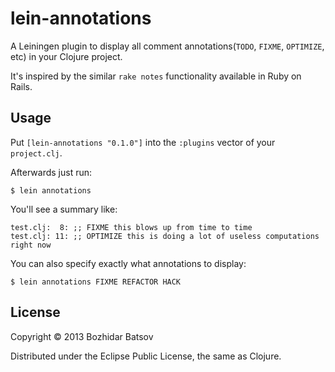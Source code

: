 # lein-annotations

A Leiningen plugin to display all comment annotations(`TODO`, `FIXME`,
`OPTIMIZE`, etc) in your Clojure project.

It's inspired by the similar `rake notes` functionality available in Ruby on Rails.

## Usage

Put `[lein-annotations "0.1.0"]` into the `:plugins` vector
of your `project.clj`.

Afterwards just run:

    $ lein annotations

You'll see a summary like:

```
test.clj:  8: ;; FIXME this blows up from time to time
test.clj: 11: ;; OPTIMIZE this is doing a lot of useless computations right now
```

You can also specify exactly what annotations to display:

    $ lein annotations FIXME REFACTOR HACK

## License

Copyright © 2013 Bozhidar Batsov

Distributed under the Eclipse Public License, the same as Clojure.
